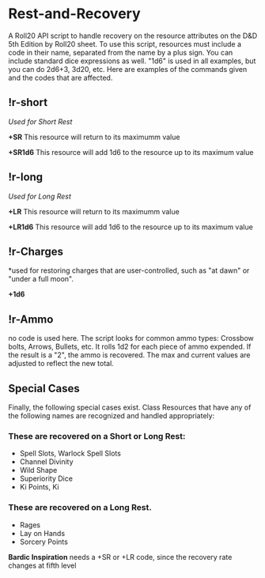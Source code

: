 # Rest-and-Recovery
A Roll20 API script to handle recovery on the resource attributes on the D&D 5th Edition by Roll20 sheet.
To use this script, resources must include a code in their name, separated from the name by a plus sign. You can include standard dice expressions as well. "1d6" is used in all examples, but you can do 2d6+3, 3d20, etc. Here are examples of the commands given and the codes that are affected.

## !r-short
*Used for Short Rest*

**+SR** This resource will return to its maximumm value

**+SR1d6** This resource will add 1d6 to the resource up to its maximum value


## !r-long
*Used for Long Rest*

**+LR** This resource will return to its maximumm value

**+LR1d6** This resource will add 1d6 to the resource up to its maximum value


## !r-Charges
*used for restoring charges that are user-controlled, such as "at dawn" or "under a full moon".

**+1d6**


## !r-Ammo
no code is used here. The script looks for common ammo types: Crossbow bolts, Arrows, Bullets, etc. It rolls 1d2 for each piece of ammo expended. If the result is a "2", the ammo is recovered. The max and current values are adjusted to reflect the new total.


## Special Cases
Finally, the following special cases exist. Class Resources that have any of the following names are recognized and handled appropriately:

### These are recovered on a Short or Long Rest:
- Spell Slots, Warlock Spell Slots
- Channel Divinity
- Wild Shape
- Superiority Dice
- Ki Points, Ki

 ### These are recovered on a Long Rest.
- Rages
- Lay on Hands
- Sorcery Points



**Bardic Inspiration** needs a +SR or +LR code, since the recovery rate changes at fifth level
